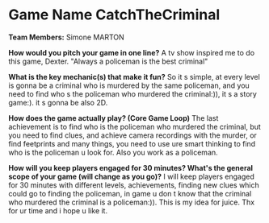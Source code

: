 # Game Name CatchTheCriminal

**Team Members:** Simone MARTON 

**How would you pitch your game in one line?**
A tv show inspired me to do this game, Dexter. "Always a policeman is the best criminal"

**What is the key mechanic(s) that make it fun?**
So it s simple, at every level is gonna be a criminal who is murdered by the same policeman, and you need to find who s the policeman who murdered the criminal:)), it s a story game:). it s gonna be also 2D. 

**How does the game actually play? (Core Game Loop)**
The last achievement is to find who is the policeman who murdered the criminal, but you need to find clues, and achieve camera recordings with the murder, or find feetprints and many things, you need to use ure smart thinking to find who is the policeman u look for. Also you work as a policeman. 

**How will you keep players engaged for 30 minutes? What's the general scope of your game (will change as you go)?**
I will keep players engaged for 30 minutes with different levels, achievements, finding new clues which could go to finding the policeman, in game u don t know that the criminal who murdered the criminal is a policeman:)). This is my idea for juice. Thx for ur time and i hope u like it.
